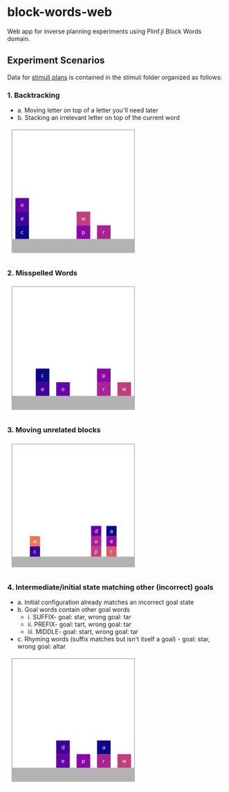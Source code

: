 # block-words-web
Web app for inverse planning experiments using Plinf.jl Block Words domain.

## Experiment Scenarios
Data for [stimuli plans](https://docs.google.com/presentation/d/1x_hYhpUz88JUVGs_6K2DFTL7uCX_RffJBpbHSfulPWQ/edit?usp=sharing) is contained in the stimuli folder organized as follows:
### 1. Backtracking
- a. Moving letter on top of a letter you'll need later
- b. Stacking an irrelevant letter on top of the current word 

<img src="stimuli/1/1/experiment-1-1.gif"  height="300" />

### 2. Misspelled Words

<img src="stimuli/2/1/experiment-2-1.gif"  height="300" />

### 3. Moving unrelated blocks

<img src="stimuli/3/2/experiment-3-2.gif"  height="300" />

### 4. Intermediate/initial state matching other (incorrect) goals
- a. Initial configuration already matches an incorrect goal state
- b. Goal words contain other goal words
    - i. SUFFIX- goal: star, wrong goal: tar
    - ii. PREFIX- goal: tart, wrong goal: tar
    - iii. MIDDLE- goal: start, wrong goal: tar
- c. Rhyming words (suffix matches but isn't itself a goal)
        - goal: star, wrong goal: altar

<img src="stimuli/4/2/experiment-4-2.gif"  height="300" />


